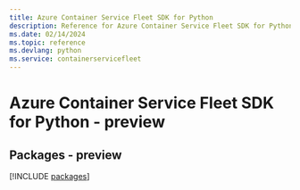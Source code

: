 ```yaml
---
title: Azure Container Service Fleet SDK for Python
description: Reference for Azure Container Service Fleet SDK for Python
ms.date: 02/14/2024
ms.topic: reference
ms.devlang: python
ms.service: containerservicefleet
---
```

# Azure Container Service Fleet SDK for Python - preview
## Packages - preview
[!INCLUDE [packages](container-service-fleet-index.md)]
